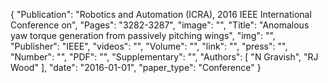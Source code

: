{
    "Publication": "Robotics and Automation (ICRA), 2016 IEEE International Conference on",
    "Pages": "3282-3287",
    "image": "",
    "Title": "Anomalous yaw torque generation from passively pitching wings",
    "img": "",
    "Publisher": "IEEE",
    "videos": "",
    "Volume": "",
    "link": "",
    "press": "",
    "Number": "",
    "PDF": "",
    "Supplementary": "",
    "Authors": [
        "N Gravish",
        "RJ Wood"
    ],
    "date": "2016-01-01",
    "paper_type": "Conference"
}